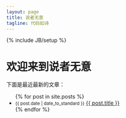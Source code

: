 ```yaml
---
layout: page
title: 说者无意
tagline: 代码如诗
---
```


{% include JB/setup %}

# 欢迎来到说者无意

下面是最近最新的文章：

<ul>
  {% for post in site.posts %}
    <li><small>{{ post.date | date_to_standard }}</small>  <a href="{{ BASE_PATH }}{{ post.url }}">{{ post.title }}</a></li>
  {% endfor %}
</ul>

